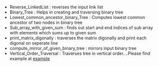 - Reverse_LinkedList : reverses the input link list
- Binary_Tree : Helps in creating and traversing binary tree
- Lowest_common_ancestor_binary_Tree : Computes lowest common ancestor of two nodes in binary tree
- Sub_array_with_given_sum : finds out start and end indices of sub array with elements which sums up to given sum
- print_matrix_digonally : traverses the matrix digonally and print each digonal on seperate line
- compute_mirror_of_given_binary_tree : mirrors input binary tree
- Vertical_Order_Traversal : Traverses tree in vertical order....Please find example at [example](https://www.geeksforgeeks.org/print-binary-tree-vertical-order-set-2/)

